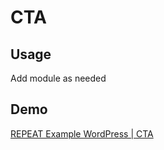 # CTA
## Usage
Add module as needed

## Demo
[REPEAT Example WordPress | CTA](https://test-repeat-example-wordpress.pantheonsite.io/cta)
